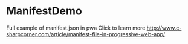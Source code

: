 # ManifestDemo
Full example of manifest.json in pwa
Click to learn more http://www.c-sharpcorner.com/article/manifest-file-in-progressive-web-app/
